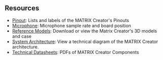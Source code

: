 ## Resources

- [Pinout](/matrix-creator/resources/pinout.md): Lists and labels of the MATRIX Creator's Pinouts
- [Microphone](/matrix-creator/resources/microphone.md): Microphone sample rate and board position
- [Reference Models](/matrix-creator/resources/reference-models.md): Download or view the Matrix Creator's 3D models and case
- [System Architecture](/matrix-creator/resources/system-architecture.md): View a technical diagram of the MATRIX Creator architecture.
- [Technical Datasheets](/matrix-creator/resources/technical-datasheets.md): PDFs of MATRIX Creator Components
